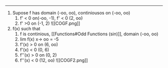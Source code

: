 



____________
1. Supose f has domain (-oo, oo), continiousos on (-oo, oo)
	1. f' < 0 on(-oo, -1), f' < 0 (2, oo)
	2. f' >0 on (-1, 2)
	![[COGF.png]]
2. f(x) such that 
	1. f is continious, [[Functions#Odd Functions (sin)]], domain (-oo, oo)
	2. lim f(x) x-> oo = -5
	3. f'(x) > 0 on (6, oo)
	4. f'(x) < 0 (0, 6)
	5. f''(x) > 0 on (0, 2)
	6. f''(x) < 0 (12, oo)
	![[COGF2.png]]
